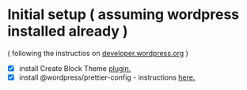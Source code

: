 # Initial setup ( assuming wordpress installed already )
( following the instructios on [developer.wordpress.org](https://developer.wordpress.org/themes/getting-started/quick-start-guide/) )

- [x] install Create Block Theme [plugin.](https://wordpress.org/plugins/create-block-theme/)
- [x] install @wordpress/prettier-config - instructions [here.](https://developer.wordpress.org/block-editor/reference-guides/packages/packages-prettier-config/)